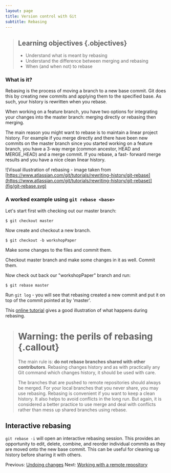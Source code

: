 ```yaml
---
layout: page
title: Version control with Git  
subtitle: Rebasing
---
```


> ## Learning objectives {.objectives}
> * Understand what is meant by rebasing
> * Understand the difference between merging and rebasing
> * When (and when not) to rebase

### What is it?
Rebasing is the process of moving a branch to a new base commit. Git does this
by creating new commits and applying them to the specified base. As such, your
history is rewritten when you rebase. 

When working on a feature branch, you have two options for integrating your
changes into the master branch: merging directly or rebasing then merging. 

The main reason you might want to rebase is to maintain a linear project history. 
For example if you merge directly and there have been new commits on the master 
branch since you started working on a feature branch, you have a 3-way merge 
(common ancestor, HEAD and MERGE_HEAD) and a merge commit. If you rebase, a fast-
forward merge results and you have a nice clean linear history.


![Visual illustration of rebasing - image taken from [https://www.atlassian.com/git/tutorials/rewriting-history/git-rebase](https://www.atlassian.com/git/tutorials/rewriting-history/git-rebase)](fig/git-rebase.svg)

### A worked example using `git rebase <base>` 

Let's start first with checking out our master branch:

```{.bash}
$ git checkout master
```
	
Now create and checkout a new branch.

```{.bash}
$ git checkout -b workshopPaper
```
	
Make some changes to the files and commit them.

Checkout master branch and make some changes in it as well. Commit them.

Now check out back our "workshopPaper" branch and run:

```{.bash}
$ git rebase master
```

Run `git log` - you will see that rebasing created a new commit and put it on
top of the commit pointed at by 'master'. 


This [online tutorial](https://www.atlassian.com/git/tutorials/rewriting-history/git-rebase)
gives a good illustration of what happens during rebasing.

> # Warning: the perils of rebasing {.callout}
>
> The main rule is: **do not rebase branches shared with other contributors**.
> Rebasing changes history and as with practically any Git command which changes
> history, it should be used with care. 
> 
> The branches that are pushed to remote repositories should always be merged.
> For your local branches that you never share, you may use rebasing. Rebasing is
> convenient if you want to keep a clean history. It also helps to avoid
> conflicts in the long run. But again, it is considered a better practice to use
> merge and deal with conflicts rather than mess up shared branches using rebase.

## Interactive rebasing
`git rebase -i` will open an interactive rebasing session. This provides an opportunity
to edit, delete, combine, and reorder individual commits as they are moved onto the new
base commit. This can be useful for cleaning up history before sharing it with others.

Previous: [Undoing changes](06-undoing.html) Next: [Working with a remote
repository](08-remote.html)
